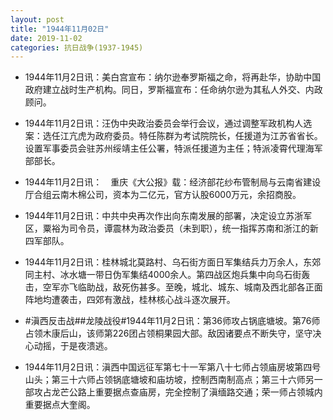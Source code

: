 ```yaml
---
layout: post
title: "1944年11月02日"
date: 2019-11-02
categories: 抗日战争(1937-1945)
---
```


<meta name="referrer" content="no-referrer" />

- 1944年11月2日讯：美白宫宣布：纳尔逊奉罗斯福之命，将再赴华，协助中国政府建立战时生产机构。同日，罗斯福宣布：任命纳尔逊为其私人外交、内政顾问。 

- 1944年11月2日讯：汪伪中央政治委员会举行会议，通过调整军政机构人选案：选任江亢虎为政府委员。特任陈群为考试院院长，任援道为江苏省省长。设置军事委员会驻苏州绥靖主任公署，特派任援道为主任；特派凌霄代理海军部部长。 

- 1944年11月2日讯：　重庆《大公报》载：经济部花纱布管制局与云南省建设厅合组云南木棉公司，资本为二亿元，官方认股6000万元，余招商股。 

- 1944年11月2日讯：中共中央再次作出向东南发展的部署，决定设立苏浙军区，粟裕为司令员，谭震林为政治委员（未到职），统一指挥苏南和浙江的新四军部队。 

- 1944年11月2日讯：桂林城北莫路村、乌石街方面日军集结兵力万余人，东郊同主村、冰水塘一带日伪军集结4000余人。第四战区炮兵集中向乌石街轰击，空军亦飞临助战，敌死伤甚多。至晚，城北、城东、城南及西北部各正面阵地均遭袭击，四郊有激战，桂林核心战斗逐次展开。 

- #滇西反击战##龙陵战役#1944年11月2日讯：第36师攻占锅底塘坡。第76师占领木康后山，该师第226团占领桐果园大部。敌因诸要点不断失守，坚守决心动摇，于是夜溃逃。 

- 1944年11月2日讯：滇西中国远征军第七十一军第八十七师占领庙房坡第四号山头；第三十六师占领锅底塘坡和庙坊坡，控制西南制高点；第三十六师另一部攻占龙芒公路上重要据点查庙房，完全控制了滇缅路交通；荣一师占领城内重要据点大奎阁。 

